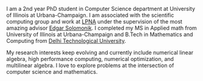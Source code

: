 I am a 2nd year PhD student in Computer Science department at University of Illinois at Urbana-Champaign. I am associated with the scientific computing group and work at [LPNA](http://lpna.cs.illinois.edu) under the supervision of the most amazing advisor [Edgar Solomonik](https://solomonik.cs.illinois.edu). I completed my MS in Applied math from University of Illinois at Urbana-Champaign and B.Tech in Mathematics and Computing from [Delhi Technological University](http://dtu.ac.in/Web/Academics/bacheloroftechnology.php).

My research interests keep evolving and currently include numerical linear algebra, high performance computing, numerical optimization, and multilinear algebra.
I love to explore problems at the intersection of computer science and mathematics.
